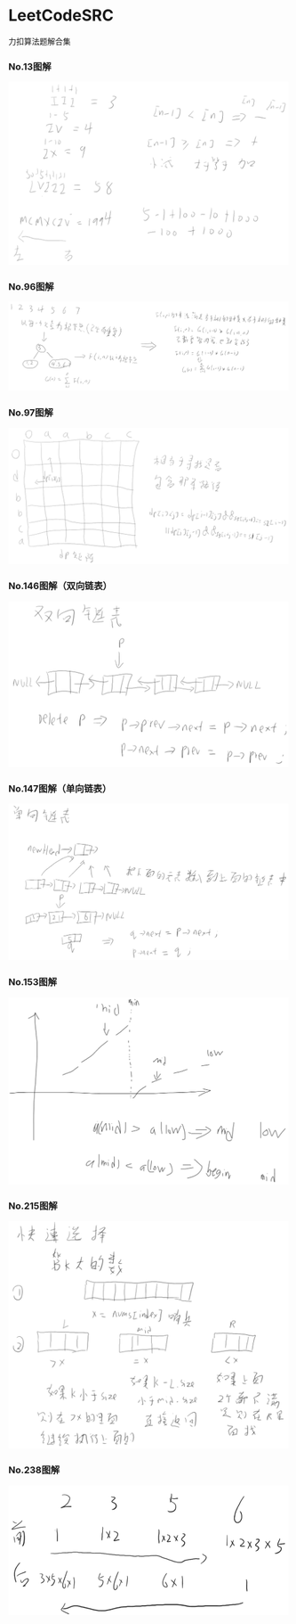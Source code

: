# LeetCodeSRC
力扣算法题解合集

### No.13图解
<img src="resource/No.13.png" alt="No.13" style="zoom:80%;" />

### No.96图解
<img src="resource/No.96.png" alt="No.96" style="zoom:80%;" />

### No.97图解
<img src="resource/No.97.png" alt="No.97" style="zoom:80%;" />

### No.146图解（双向链表）
<img src="resource/No.146.png" alt="No.146" style="zoom:80%;" />

### No.147图解（单向链表）
<img src="resource/No.147.png" alt="No.147" style="zoom:80%;" />

### No.153图解
<img src="resource/No.153.png" alt="No.153" style="zoom:80%;" />

### No.215图解
<img src="resource/No.215.png" alt="No.215" style="zoom:80%;" />

### No.238图解
<img src="resource/No.238.png" alt="No.238" style="zoom:80%;" />
